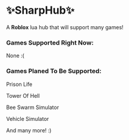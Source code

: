 # ✨SharpHub✨
A **Roblox** lua hub that will support many games!
### Games Supported Right Now:
None :(
### Games Planed To Be Supported:
Prison Life

Tower Of Hell

Bee Swarm Simulator

Vehicle Simulator

And many more! :)
